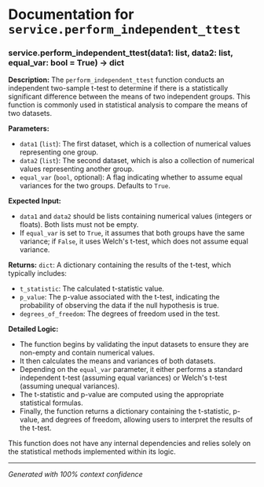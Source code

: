 # Documentation for `service.perform_independent_ttest`

### service.perform_independent_ttest(data1: list, data2: list, equal_var: bool = True) -> dict

**Description:**
The `perform_independent_ttest` function conducts an independent two-sample t-test to determine if there is a statistically significant difference between the means of two independent groups. This function is commonly used in statistical analysis to compare the means of two datasets.

**Parameters:**
- `data1` (`list`): The first dataset, which is a collection of numerical values representing one group.
- `data2` (`list`): The second dataset, which is also a collection of numerical values representing another group.
- `equal_var` (`bool`, optional): A flag indicating whether to assume equal variances for the two groups. Defaults to `True`.

**Expected Input:**
- `data1` and `data2` should be lists containing numerical values (integers or floats). Both lists must not be empty.
- If `equal_var` is set to `True`, it assumes that both groups have the same variance; if `False`, it uses Welch's t-test, which does not assume equal variance.

**Returns:**
`dict`: A dictionary containing the results of the t-test, which typically includes:
- `t_statistic`: The calculated t-statistic value.
- `p_value`: The p-value associated with the t-test, indicating the probability of observing the data if the null hypothesis is true.
- `degrees_of_freedom`: The degrees of freedom used in the test.

**Detailed Logic:**
- The function begins by validating the input datasets to ensure they are non-empty and contain numerical values.
- It then calculates the means and variances of both datasets.
- Depending on the `equal_var` parameter, it either performs a standard independent t-test (assuming equal variances) or Welch's t-test (assuming unequal variances).
- The t-statistic and p-value are computed using the appropriate statistical formulas.
- Finally, the function returns a dictionary containing the t-statistic, p-value, and degrees of freedom, allowing users to interpret the results of the t-test. 

This function does not have any internal dependencies and relies solely on the statistical methods implemented within its logic.

---
*Generated with 100% context confidence*
